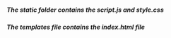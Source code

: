 ##### The static folder contains the script.js and style.css
##### The templates file contains the index.html file
